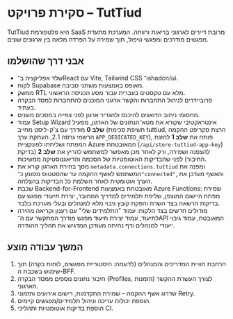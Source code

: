 # סקירת פרויקט – TutTiud

TutTiud היא פלטפורמת SaaS מרובת דיירים לארגוני בריאות ורווחה. המערכת מתעדת מפגשים מודרכים ומפגשי טיפול, תוך שמירה על הפרדה מלאה בין ארגונים שונים.

## אבני דרך שהושלמו

- שלד אפליקציה ב־React עם Vite, Tailwind CSS ו־shadcn/ui.
- לקוח Supabase מאופס באמצעות משתני סביבה.
- ממשק RTL מלא עם טקסטים בעברית עבור מסע הכניסה הראשוני.
- פרוביידרים לניהול התחברות והקשר ארגוני המוכנים להתחברות למסד הבקרה בעתיד.
- מחסומי ניתוב הדואגים להיכנס ולהגדיר ארגון לפני צפייה במסכים מוגנים.
- עמוד Setup Wizard אינטראקטיבי שקורא את מטא־הנתונים של הארגון, מפעיל **שלב 0** מודרך עם צ'ק-ליסט מחייב (חשיפת סכימת tuttiud, הרצת סקריפט ההקמה הרשמי גרסה 2.1, העתקת ערך `APP_DEDICATED_KEY`), פותח את **שלב 1** להזנת המפתח ושליחתו לפונקציית Azure המאובטחת (`/api/store-tuttiud-app-key`) להצפנה ושמירה, ורק לאחר מכן מאפשר למשתמש להריץ את **שלב 2** (בדיקת החיבור) לפני שהבדיקות האוטומטיות של הסכמה והדיאגנוסטיקה ממשיכות.
- מסך בחירת הארגון קורא את `metadata.connections.tuttiud` ומפנה את המשתמש לאשף ההקמה עד שהסטטוס מסומן כ־`"connected"`, והאשף מעדכן את הערך אוטומטית לאחר השלמת כל הבדיקות בהצלחה.
- שכבת Backend-for-Frontend מאובטחת באמצעות Azure Functions: שמירת מפתח היישום המוצפן, שליפת תלמידים למדריך המחובר, יצירת תיעודי מפגש עם בדיקות הרשאה בצד השרת והפקת קובץ גיבוי מלא למנהלים ובעלי מערכת בלבד.
- מודולים חדשים בצד הלקוח: עמוד "התלמידים שלי" עם רענון וקריאה מהירה לתיעוד, עמוד יצירת תיעוד מפגש מודרך המתקשר עם ה־API המאובטח, עמוד גיבוי ייעודי למנהלים ודף נחיתה מעודכן המדגיש את תהליך ההגדרה.

## המשך עבודה מוצע

1. הרחבת חוויית המדריכים והמנהלים (לדוגמה: היסטוריית מפגשים, לוחות בקרה) תוך שימוש בשכבת ה-BFF.
2. חיבור נתונים נוספים ממסד הבקרה (Profiles, הזמנות) לצורך העשרת ההקשר הארגוני.
3. שדרוג אשף ההקמה – שמירת התקדמות, רישום אירועים ותזמוני Retry.
4. הוספת יכולות עריכה וניהול תלמידים/מפגשים קיימים.
5. הוספת בדיקות אוטומטיות ותהליכי CI.
